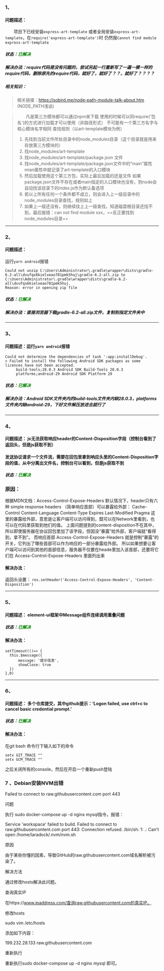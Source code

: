### 1、
#### 问题描述：
&emsp;&emsp;项目下已经安装`express-art-template`
或者全局安装`express-art-template`，在`require('express-art-template')`时
仍然报`Cannot find module express-art-template`
##### 状态：<font color=#008000 >已解决</font>

##### 解决办法：require代码是没有问题的，尝试另起一行重新写了一遍一模一样的require代码，删除原先的require代码，就好了，就好了？？，就好了？？？？

##### 相关知识：


> 相关链接：https://sobird.me/node-path-module-talk-about.htm      (NODE_PATH浅谈) 

>&emsp;&emsp;凡是第三方模块都可以通过npm来下载
使用的时候可以同require('包名')的方式进行加载才可以使用（非路径形式）
不可能有一个第三方名字与核心模块名字相同
查找规则（以art-template模块为例）
> 1. 先找到当前文件所处目录中的node_modules目录（这个目录就是用来存放第三方模块的）
> 2. 找node_modules/art-template
> 3. 找node_modules/art-template/package.json 文件
> 4. 找node_modules/art-template/package.json文件中的“main”属性
mian属性中就记录了art-template的入口模块
> 5. 然后加载使用这个第三方包，实际上最后加载的还是文件
如果package.json文件不存在或者main指定的入口模块也没有，则node会自动找该目录下的index.js作为默认备选项
> 6. 若以上所有任何一个条件都不成立，则会进入上一级目录中的node_modules目录查找，规则如上
> 7. 如果上一级还没有，则继续往上上一级查找，知道磁盘根目录还找不到，最后报错：can not find module xxx，==反正要找到node_modules目录==


-----

### 2、
#### 问题描述：

运行`yarn android`报错

```
Could not unzip C:\Users\Administrator\.gradle\wrapper\dists\gradle-6.2-all\dvufqs6kielxeao781pmk5huj\gradle-6.2-all.zip to C:\Users\Administrator\.gradle\wrapper\dists\gradle-6.2-all\dvufqs6kielxeao781pmk5huj.
Reason: error in opening zip file
```

##### 状态：<font color=#008000 >已解决</font>

##### 解决办法：直接浏览器下载gradle-6.2-all.zip文件，复制到指定文件夹中

------
### 3、
#### 问题描述：运行`yarn android`报错
```
Could not determine the dependencies of task ':app:installDebug'.
> Failed to install the following Android SDK packages as some licences have not been accepted.
     build-tools;28.0.3 Android SDK Build-Tools 28.0.3
     platforms;android-29 Android SDK Platform 29
```

##### 状态：<font color=#008000 >已解决</font>

##### 解决办法：Android SDK文件夹内的build-tools文件夹内缺28.0.3，platforms文件夹内缺android-29，下好文件解压放进去就行了

------
###  4、
#### 问题描述： js无法获取响应header的Content-Disposition字段（控制台看到了返回头，但是js获取不到）  
#### 发送协议请求一个文件流，需要在回包里拿到响应头里的Content-Disposition字段的值，从中分离出文件名，控制台可以看到，但是js获取不到

##### 状态：<font color=#008000 >已解决</font>

### 原因：
根据MDN文档：Access-Control-Expose-Headers
默认情况下，header只有六种 simple response headers （简单响应首部）可以暴露给外部：
Cache-Control
Content-Language
Content-Type
Expires
Last-Modified
Pragma
这里的暴露给外部，意思是让客户端可以访问得到，既可以在Network里看到，也可以在代码里获取到他们的值。
上面问题提到的content-disposition不在其中，所以即使服务器在协议回包里加了该字段，但因没“暴露”给外部，客户端就“看得到，拿不到”。
而响应首部 Access-Control-Expose-Headers 就是控制“暴露”的开关，它列出了哪些首部可以作为响应的一部分暴露给外部。
所以如果想要让客户端可以访问到其他的首部信息，服务器不仅要在heade里加入该首部，还要将它们在 Access-Control-Expose-Headers 里面列出来
#### 解决办法：
返回头设置：
`res.setHeader('Access-Control-Expose-Headers', 'Content-Disposition')`

------
###  5、
#### 问题描述： element-ui框架中Message组件连续调用重叠问题

##### 状态：<font color=#008000 >已解决</font>

#### 解决办法：

```
setTimeout(()=> {
  this.$message({
      message: '提示信息',
      showClose: true
  })
},0)
```

------
###  6、
#### 问题描述： 多个仓库提交，其中github提示：‘Logon failed, use ctrl+c to cancel basic credential prompt.’

##### 状态：<font color=#008000 >已解决</font>

#### 解决办法：

在git bash 命令行下输入如下的命令
```
setx GIT_TRACE ""
setx GCM_TRACE ""
```
之后关闭所有的console，然后在开启一个重新push登陆

### 7 、Debian安装NVM出错
Failed to connect to raw.githubusercontent.com port 443

问题

执行 sudo docker-compose up -d nginx mysql指令，报错：

Service 'workspace' failed to build. Failed to connect to raw.githubusercontent.com port 443: Connection refused. /bin/sh: 1: .: Can't open /home/laradock/.nvm/nvm.sh

原因

由于某些你懂的因素，导致GitHub的raw.githubusercontent.com域名解析被污染了。

解决方法

通过修改hosts解决此问题。

查询真实IP

在https://www.ipaddress.com/查询raw.githubusercontent.com的真实IP。

修改hosts

sudo vim /etc/hosts

添加如下内容：

199.232.28.133 raw.githubusercontent.com

重新执行

重新执行sudo docker-compose up -d nginx mysql 即可。